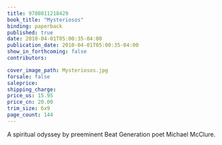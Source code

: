 ```yaml
---
title: 9780811218429
book_title: "Mysteriosos"
binding: paperback
published: true
date: 2010-04-01T05:00:35-04:00
publication_date: 2010-04-01T05:00:35-04:00
show_in_forthcoming: false
contributors:

cover_image_path: Mysteriosos.jpg
forsale: false
saleprice:
shipping_charge:
price_us: 15.95
price_cn: 20.00
trim_size: 6x9
page_count: 144
---
```

A spiritual odyssey by preeminent Beat Generation poet Michael McClure.

